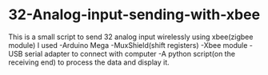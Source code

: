 # 32-Analog-input-sending-with-xbee
This is a small script to send 32 analog input wirelessly using xbee(zigbee module) 
I used 
-Arduino Mega -MuxShield(shift registers) 
-Xbee module 
-USB serial adapter to connect with computer 
-A python script(on the receiving end) to process the data and display it.
